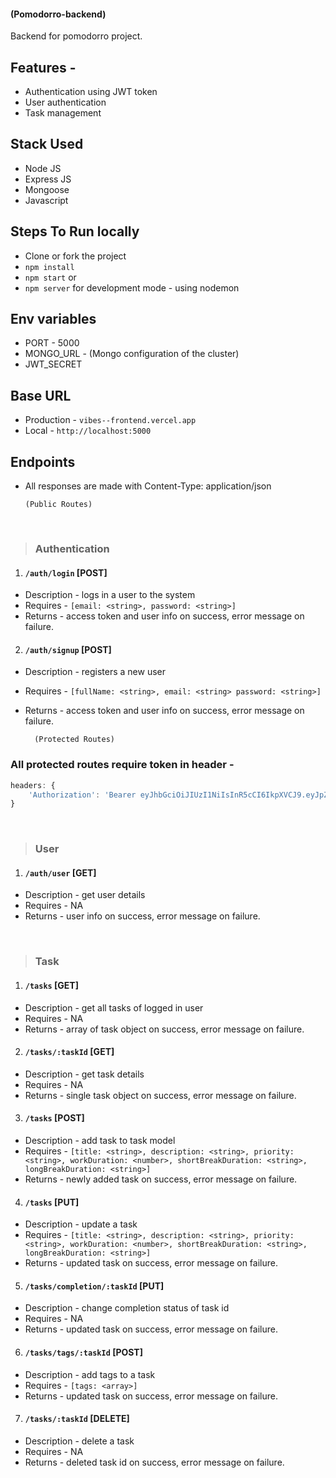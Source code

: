#### (Pomodorro-backend)
Backend for pomodorro project.

## Features -
- Authentication using JWT token
- User authentication
- Task management

## Stack Used
- Node JS
- Express JS
- Mongoose
- Javascript

## Steps To Run locally
- Clone or fork the project
- `npm install`
- `npm start` or
- `npm server` for development mode - using nodemon

## Env variables
- PORT - 5000
- MONGO_URL - (Mongo configuration of the cluster)
- JWT_SECRET

## Base URL
- Production - `vibes--frontend.vercel.app`
- Local - `http://localhost:5000`

## Endpoints
- All responses are made with Content-Type: application/json

      (Public Routes)

</br>

> ### Authentication

1. #### `/auth/login` [POST]

- Description - logs in a user to the system
- Requires - `[email: <string>, password: <string>]`
- Returns - access token and user info on success, error message on failure.

2. #### `/auth/signup` [POST]

- Description - registers a new user
- Requires - `[fullName: <string>, email: <string> password: <string>]`
- Returns - access token and user info on success, error message on failure.

        (Protected Routes)

### All protected routes require token in header -
```javascript
headers: {
    'Authorization': 'Bearer eyJhbGciOiJIUzI1NiIsInR5cCI6IkpXVCJ9.eyJpZCI6IjYyN2JkZTU1N2Y4ZWRiNzM3MjQ4ZGM0YiIsImlhdCI6MTY1MjI4NTAxNCwiZXhwIjoxNjU0ODc3MDE0fQ.yIfgTISVW6c3yMPsRijLrSwXuM0vFhhW5jxY6VgyyYw'
}
```
<br/>

> ### User

1. #### `/auth/user` [GET]

- Description - get user details
- Requires - NA
- Returns - user info on success, error message on failure.

<br/>

> ### Task

1. #### `/tasks` [GET]

- Description - get all tasks of logged in user
- Requires - NA
- Returns - array of task object on success, error message on failure.

2. #### `/tasks/:taskId` [GET]

- Description - get task details
- Requires - NA
- Returns - single task object on success, error message on failure.

3. #### `/tasks` [POST]

- Description - add task to task model
- Requires - `[title: <string>, description: <string>, priority: <string>, workDuration: <number>, shortBreakDuration: <string>, longBreakDuration: <string>]`
- Returns - newly added task on success, error message on failure.

4. #### `/tasks` [PUT]

- Description - update a task 
- Requires - `[title: <string>, description: <string>, priority: <string>, workDuration: <number>, shortBreakDuration: <string>, longBreakDuration: <string>]`
- Returns - updated task on success, error message on failure.

5. #### `/tasks/completion/:taskId` [PUT]

- Description - change completion status of task id
- Requires - NA
- Returns - updated task on success, error message on failure.

6. #### `/tasks/tags/:taskId` [POST]

- Description - add tags to a task 
- Requires - `[tags: <array>]`
- Returns - updated task on success, error message on failure.

7. #### `/tasks/:taskId` [DELETE]

- Description - delete a task 
- Requires - NA
- Returns - deleted task id on success, error message on failure.
